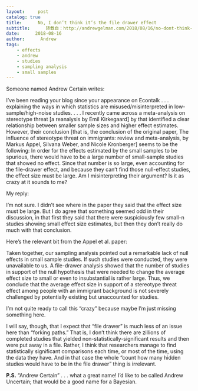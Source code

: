 ```yaml
---
layout:     post
catalog: true
title:      No, I don’t think it’s the file drawer effect
subtitle:      转载自：http://andrewgelman.com/2018/08/16/no-dont-think-file-drawer-effect/
date:      2018-08-16
author:      Andrew
tags:
    - effects
    - andrew
    - studies
    - sampling analysis
    - small samples
---
```





Someone named Andrew Certain writes:

> 
I’ve been reading your blog since your appearance on Econtalk . . . explaining the ways in which statistics are misused/misinterpreted in low-sample/high-noise studies. . . .
I recently came across a meta-analysis on stereotype threat [a reanalysis by Emil Kirkegaard] by that identified a clear relationship between smaller sample sizes and higher effect estimates. However, their conclusion [that is, the conclusion of the original paper, The influence of stereotype threat on immigrants: review and meta-analysis, by Markus Appel, Silvana Weber, and Nicole Kronberger] seems to be the following: In order for the effects estimated by the small samples to be spurious, there would have to be a large number of small-sample studies that showed no effect. Since that number is so large, even accounting for the file-drawer effect, and because they can’t find those null-effect studies, the effect size must be large.
Am I misinterpreting their argument? Is it as crazy at it sounds to me?


My reply:

I’m not sure. I didn’t see where in the paper they said that the effect size must be large. But I do agree that something seemed odd in their discussion, in that first they said that there were suspiciously few small-n studies showing small effect size estimates, but then they don’t really do much with that conclusion.

Here’s the relevant bit from the Appel et al. paper:

> 
Taken together, our sampling analysis pointed out a remarkable lack of null effects in small sample studies. If such studies were conducted, they were unavailable to us. A file-drawer analysis showed that the number of studies in support of the null hypothesis that were needed to change the average effect size to small or even to insubstantial is rather large. Thus, we conclude that the average effect size in support of a stereotype threat effect among people with an immigrant background is not severely challenged by potentially existing but unaccounted for studies.


I’m not quite ready to call this “crazy” because maybe I’m just missing something here.

I will say, though, that I expect that “file drawer” is much less of an issue here than “forking paths.” That is, I don’t think there are zillions of completed studies that yielded non-statistically-significant results and then were put away in a file. Rather, I think that researchers manage to find statistically significant comparisons each time, or most of the time, using the data they have. And in that case the whole “count how many hidden studies would have to be in the file drawer” thing is irrelevant.

**P.S.** “Andrew Certain” . . . what a great name! I’d like to be called Andrew Uncertain; that would be a good name for a Bayesian.



